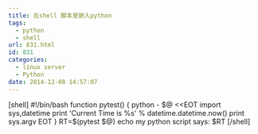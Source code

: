 ```yaml
---
title: 在shell 脚本里嵌入python
tags:
  - python
  - shell
url: 831.html
id: 831
categories:
  - linux server
  - Python
date: 2014-12-08 14:57:07
---
```


\[shell\] #!/bin/bash function pytest() { python - $@ <<EOT import sys,datetime print 'Current Time is %s' % datetime.datetime.now() print sys.argv EOT } RT=$(pytest $@) echo my python script says: $RT \[/shell\]